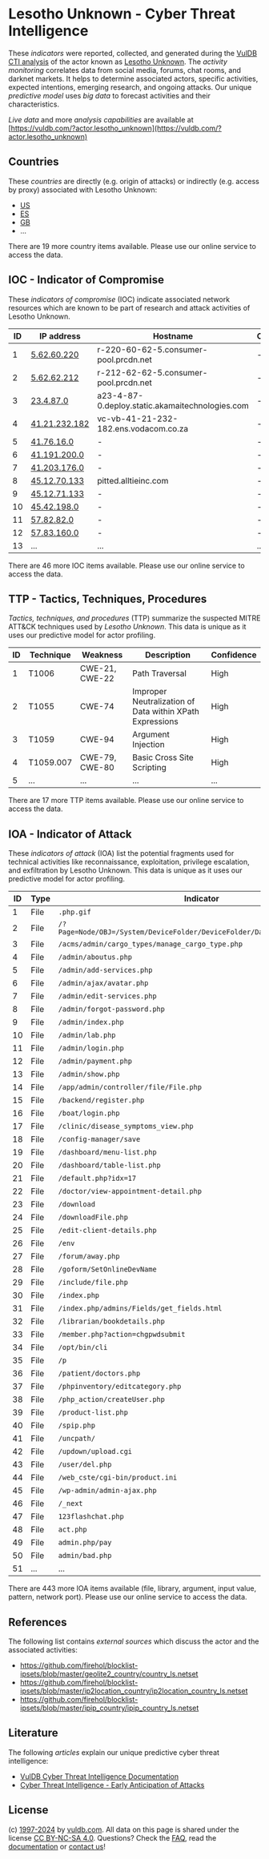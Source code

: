 # Lesotho Unknown - Cyber Threat Intelligence

These _indicators_ were reported, collected, and generated during the [VulDB CTI analysis](https://vuldb.com/?kb.cti) of the actor known as [Lesotho Unknown](https://vuldb.com/?actor.lesotho_unknown). The _activity monitoring_ correlates data from social media, forums, chat rooms, and darknet markets. It helps to determine associated actors, specific activities, expected intentions, emerging research, and ongoing attacks. Our unique _predictive model_ uses _big data_ to forecast activities and their characteristics.

_Live data_ and more _analysis capabilities_ are available at [https://vuldb.com/?actor.lesotho_unknown](https://vuldb.com/?actor.lesotho_unknown)

## Countries

These _countries_ are directly (e.g. origin of attacks) or indirectly (e.g. access by proxy) associated with Lesotho Unknown:

* [US](https://vuldb.com/?country.us)
* [ES](https://vuldb.com/?country.es)
* [GB](https://vuldb.com/?country.gb)
* ...

There are 19 more country items available. Please use our online service to access the data.

## IOC - Indicator of Compromise

These _indicators of compromise_ (IOC) indicate associated network resources which are known to be part of research and attack activities of Lesotho Unknown.

ID | IP address | Hostname | Campaign | Confidence
-- | ---------- | -------- | -------- | ----------
1 | [5.62.60.220](https://vuldb.com/?ip.5.62.60.220) | r-220-60-62-5.consumer-pool.prcdn.net | - | High
2 | [5.62.62.212](https://vuldb.com/?ip.5.62.62.212) | r-212-62-62-5.consumer-pool.prcdn.net | - | High
3 | [23.4.87.0](https://vuldb.com/?ip.23.4.87.0) | a23-4-87-0.deploy.static.akamaitechnologies.com | - | High
4 | [41.21.232.182](https://vuldb.com/?ip.41.21.232.182) | vc-vb-41-21-232-182.ens.vodacom.co.za | - | High
5 | [41.76.16.0](https://vuldb.com/?ip.41.76.16.0) | - | - | High
6 | [41.191.200.0](https://vuldb.com/?ip.41.191.200.0) | - | - | High
7 | [41.203.176.0](https://vuldb.com/?ip.41.203.176.0) | - | - | High
8 | [45.12.70.133](https://vuldb.com/?ip.45.12.70.133) | pitted.alltieinc.com | - | High
9 | [45.12.71.133](https://vuldb.com/?ip.45.12.71.133) | - | - | High
10 | [45.42.198.0](https://vuldb.com/?ip.45.42.198.0) | - | - | High
11 | [57.82.82.0](https://vuldb.com/?ip.57.82.82.0) | - | - | High
12 | [57.83.160.0](https://vuldb.com/?ip.57.83.160.0) | - | - | High
13 | ... | ... | ... | ...

There are 46 more IOC items available. Please use our online service to access the data.

## TTP - Tactics, Techniques, Procedures

_Tactics, techniques, and procedures_ (TTP) summarize the suspected MITRE ATT&CK techniques used by _Lesotho Unknown_. This data is unique as it uses our predictive model for actor profiling.

ID | Technique | Weakness | Description | Confidence
-- | --------- | -------- | ----------- | ----------
1 | T1006 | CWE-21, CWE-22 | Path Traversal | High
2 | T1055 | CWE-74 | Improper Neutralization of Data within XPath Expressions | High
3 | T1059 | CWE-94 | Argument Injection | High
4 | T1059.007 | CWE-79, CWE-80 | Basic Cross Site Scripting | High
5 | ... | ... | ... | ...

There are 17 more TTP items available. Please use our online service to access the data.

## IOA - Indicator of Attack

These _indicators of attack_ (IOA) list the potential fragments used for technical activities like reconnaissance, exploitation, privilege escalation, and exfiltration by Lesotho Unknown. This data is unique as it uses our predictive model for actor profiling.

ID | Type | Indicator | Confidence
-- | ---- | --------- | ----------
1 | File | `.php.gif` | Medium
2 | File | `/?Page=Node/OBJ=/System/DeviceFolder/DeviceFolder/DateTime/Action=Submit` | High
3 | File | `/acms/admin/cargo_types/manage_cargo_type.php` | High
4 | File | `/admin/aboutus.php` | High
5 | File | `/admin/add-services.php` | High
6 | File | `/admin/ajax/avatar.php` | High
7 | File | `/admin/edit-services.php` | High
8 | File | `/admin/forgot-password.php` | High
9 | File | `/admin/index.php` | High
10 | File | `/admin/lab.php` | High
11 | File | `/admin/login.php` | High
12 | File | `/admin/payment.php` | High
13 | File | `/admin/show.php` | High
14 | File | `/app/admin/controller/file/File.php` | High
15 | File | `/backend/register.php` | High
16 | File | `/boat/login.php` | High
17 | File | `/clinic/disease_symptoms_view.php` | High
18 | File | `/config-manager/save` | High
19 | File | `/dashboard/menu-list.php` | High
20 | File | `/dashboard/table-list.php` | High
21 | File | `/default.php?idx=17` | High
22 | File | `/doctor/view-appointment-detail.php` | High
23 | File | `/download` | Medium
24 | File | `/downloadFile.php` | High
25 | File | `/edit-client-details.php` | High
26 | File | `/env` | Low
27 | File | `/forum/away.php` | High
28 | File | `/goform/SetOnlineDevName` | High
29 | File | `/include/file.php` | High
30 | File | `/index.php` | Medium
31 | File | `/index.php/admins/Fields/get_fields.html` | High
32 | File | `/librarian/bookdetails.php` | High
33 | File | `/member.php?action=chgpwdsubmit` | High
34 | File | `/opt/bin/cli` | Medium
35 | File | `/p` | Low
36 | File | `/patient/doctors.php` | High
37 | File | `/phpinventory/editcategory.php` | High
38 | File | `/php_action/createUser.php` | High
39 | File | `/product-list.php` | High
40 | File | `/spip.php` | Medium
41 | File | `/uncpath/` | Medium
42 | File | `/updown/upload.cgi` | High
43 | File | `/user/del.php` | High
44 | File | `/web_cste/cgi-bin/product.ini` | High
45 | File | `/wp-admin/admin-ajax.php` | High
46 | File | `/_next` | Low
47 | File | `123flashchat.php` | High
48 | File | `act.php` | Low
49 | File | `admin.php/pay` | High
50 | File | `admin/bad.php` | High
51 | ... | ... | ...

There are 443 more IOA items available (file, library, argument, input value, pattern, network port). Please use our online service to access the data.

## References

The following list contains _external sources_ which discuss the actor and the associated activities:

* https://github.com/firehol/blocklist-ipsets/blob/master/geolite2_country/country_ls.netset
* https://github.com/firehol/blocklist-ipsets/blob/master/ip2location_country/ip2location_country_ls.netset
* https://github.com/firehol/blocklist-ipsets/blob/master/ipip_country/ipip_country_ls.netset

## Literature

The following _articles_ explain our unique predictive cyber threat intelligence:

* [VulDB Cyber Threat Intelligence Documentation](https://vuldb.com/?kb.cti)
* [Cyber Threat Intelligence - Early Anticipation of Attacks](https://www.scip.ch/en/?labs.20201022)

## License

(c) [1997-2024](https://vuldb.com/?kb.changelog) by [vuldb.com](https://vuldb.com/?kb.about). All data on this page is shared under the license [CC BY-NC-SA 4.0](https://creativecommons.org/licenses/by-nc-sa/4.0/). Questions? Check the [FAQ](https://vuldb.com/?kb.faq), read the [documentation](https://vuldb.com/?kb) or [contact us](https://vuldb.com/?contact)!
